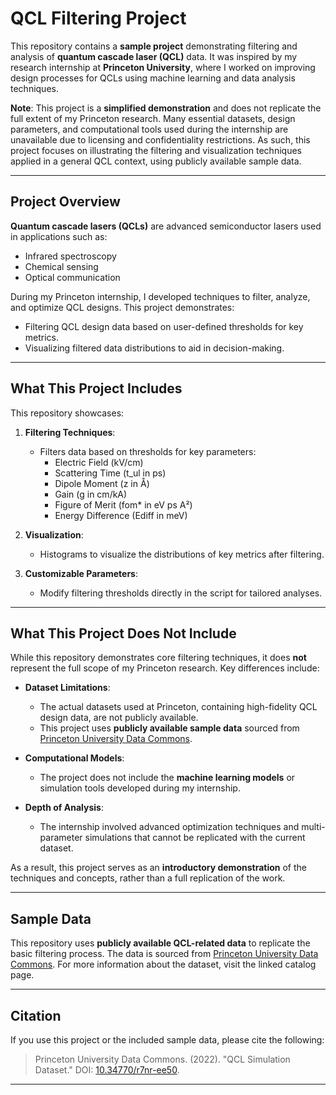 # QCL Filtering Project

This repository contains a **sample project** demonstrating filtering and analysis of **quantum cascade laser (QCL)** data. It was inspired by my research internship at **Princeton University**, where I worked on improving design processes for QCLs using machine learning and data analysis techniques.

**Note**: This project is a **simplified demonstration** and does not replicate the full extent of my Princeton research. Many essential datasets, design parameters, and computational tools used during the internship are unavailable due to licensing and confidentiality restrictions. As such, this project focuses on illustrating the filtering and visualization techniques applied in a general QCL context, using publicly available sample data.

---

## Project Overview

**Quantum cascade lasers (QCLs)** are advanced semiconductor lasers used in applications such as:
- Infrared spectroscopy
- Chemical sensing
- Optical communication

During my Princeton internship, I developed techniques to filter, analyze, and optimize QCL designs. This project demonstrates:
- Filtering QCL design data based on user-defined thresholds for key metrics.
- Visualizing filtered data distributions to aid in decision-making.

---

## What This Project Includes

This repository showcases:
1. **Filtering Techniques**:
   - Filters data based on thresholds for key parameters:
     - Electric Field (kV/cm)
     - Scattering Time (t_ul in ps)
     - Dipole Moment (z in Å)
     - Gain (g in cm/kA)
     - Figure of Merit (fom* in eV ps A²)
     - Energy Difference (Ediff in meV)

2. **Visualization**:
   - Histograms to visualize the distributions of key metrics after filtering.

3. **Customizable Parameters**:
   - Modify filtering thresholds directly in the script for tailored analyses.

---

## What This Project Does **Not** Include

While this repository demonstrates core filtering techniques, it does **not** represent the full scope of my Princeton research. Key differences include:
- **Dataset Limitations**:
  - The actual datasets used at Princeton, containing high-fidelity QCL design data, are not publicly available.
  - This project uses **publicly available sample data** sourced from [Princeton University Data Commons](https://datacommons.princeton.edu/discovery/catalog/doi-10-34770-r7nr-ee50).

- **Computational Models**:
  - The project does not include the **machine learning models** or simulation tools developed during my internship.

- **Depth of Analysis**:
  - The internship involved advanced optimization techniques and multi-parameter simulations that cannot be replicated with the current dataset.

As a result, this project serves as an **introductory demonstration** of the techniques and concepts, rather than a full replication of the work.

---

## Sample Data

This repository uses **publicly available QCL-related data** to replicate the basic filtering process. The data is sourced from [Princeton University Data Commons](https://datacommons.princeton.edu/discovery/catalog/doi-10-34770-r7nr-ee50). For more information about the dataset, visit the linked catalog page.

---

## Citation

If you use this project or the included sample data, please cite the following:

> Princeton University Data Commons. (2022). "QCL Simulation Dataset." DOI: [10.34770/r7nr-ee50](https://datacommons.princeton.edu/discovery/catalog/doi-10-34770-r7nr-ee50).

---
